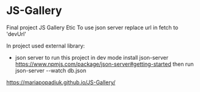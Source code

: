 # JS-Gallery
Final project JS Gallery Etic
To  use json server replace url in fetch to 'devUrl'

In project used external library:
- json server 
to run this project in dev mode install json-server https://www.npmjs.com/package/json-server#getting-started
then run json-server --watch db.json    

https://mariapopadiuk.github.io/JS-Gallery/
